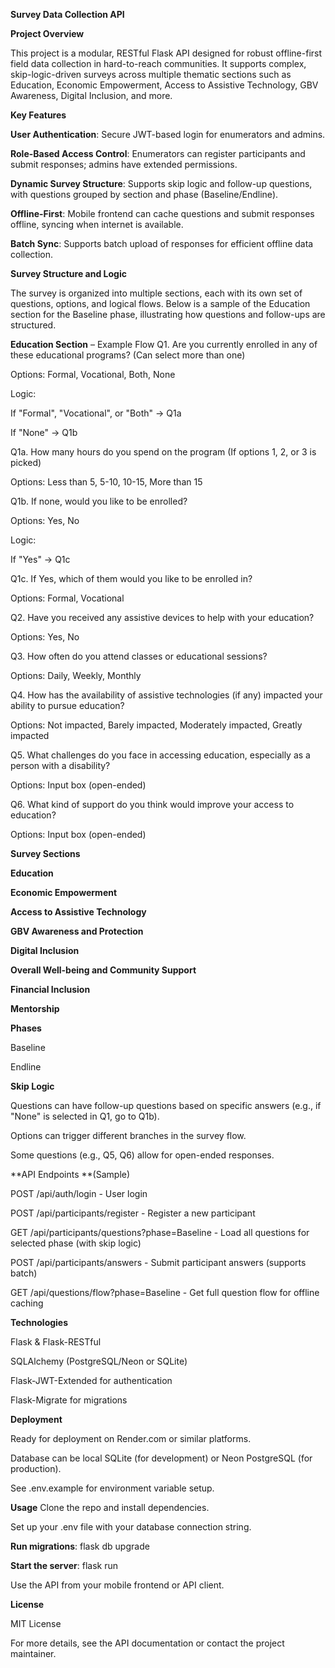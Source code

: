 **Survey Data Collection API**

**Project Overview**

This project is a modular, RESTful Flask API designed for robust offline-first field data collection in hard-to-reach communities. It supports complex, skip-logic-driven surveys across multiple thematic sections such as Education, Economic Empowerment, Access to Assistive Technology, GBV Awareness, Digital Inclusion, and more.

**Key Features**

**User Authentication**: Secure JWT-based login for enumerators and admins.

**Role-Based Access Control**: Enumerators can register participants and submit responses; admins have extended permissions.

**Dynamic Survey Structure**: Supports skip logic and follow-up questions, with questions grouped by section and phase (Baseline/Endline).

**Offline-First**: Mobile frontend can cache questions and submit responses offline, syncing when internet is available.

**Batch Sync**: Supports batch upload of responses for efficient offline data collection.

**Survey Structure and Logic**

The survey is organized into multiple sections, each with its own set of questions, options, and logical flows. Below is a sample of the Education section for the Baseline phase, illustrating how questions and follow-ups are structured.

**Education Section** – Example Flow
Q1. Are you currently enrolled in any of these educational programs? (Can select more than one)

Options: Formal, Vocational, Both, None

Logic:

If "Formal", "Vocational", or "Both" → Q1a

If "None" → Q1b

Q1a. How many hours do you spend on the program (If options 1, 2, or 3 is picked)

Options: Less than 5, 5-10, 10-15, More than 15

Q1b. If none, would you like to be enrolled?

Options: Yes, No

Logic:

If "Yes" → Q1c

Q1c. If Yes, which of them would you like to be enrolled in?

Options: Formal, Vocational

Q2. Have you received any assistive devices to help with your education?

Options: Yes, No

Q3. How often do you attend classes or educational sessions?

Options: Daily, Weekly, Monthly

Q4. How has the availability of assistive technologies (if any) impacted your ability to pursue education?

Options: Not impacted, Barely impacted, Moderately impacted, Greatly impacted

Q5. What challenges do you face in accessing education, especially as a person with a disability?

Options: Input box (open-ended)

Q6. What kind of support do you think would improve your access to education?

Options: Input box (open-ended)

**Survey Sections**

**Education**

**Economic Empowerment**

**Access to Assistive Technology**

**GBV Awareness and Protection**

**Digital Inclusion**

**Overall Well-being and Community Support**

**Financial Inclusion**

**Mentorship**

**Phases**

Baseline

Endline

**Skip Logic**

Questions can have follow-up questions based on specific answers (e.g., if "None" is selected in Q1, go to Q1b).

Options can trigger different branches in the survey flow.

Some questions (e.g., Q5, Q6) allow for open-ended responses.


**API Endpoints **(Sample)

POST /api/auth/login - User login

POST /api/participants/register - Register a new participant

GET /api/participants/questions?phase=Baseline - Load all questions for selected phase (with skip logic)

POST /api/participants/answers - Submit participant answers (supports batch)

GET /api/questions/flow?phase=Baseline - Get full question flow for offline caching

**Technologies**

Flask & Flask-RESTful

SQLAlchemy (PostgreSQL/Neon or SQLite)

Flask-JWT-Extended for authentication

Flask-Migrate for migrations

**Deployment**

Ready for deployment on Render.com or similar platforms.

Database can be local SQLite (for development) or Neon PostgreSQL (for production).

See .env.example for environment variable setup.

**Usage**
Clone the repo and install dependencies.

Set up your .env file with your database connection string.

**Run migrations**:
flask db upgrade

**Start the server**:
flask run

Use the API from your mobile frontend or API client.

**License**

MIT License

For more details, see the API documentation or contact the project maintainer.